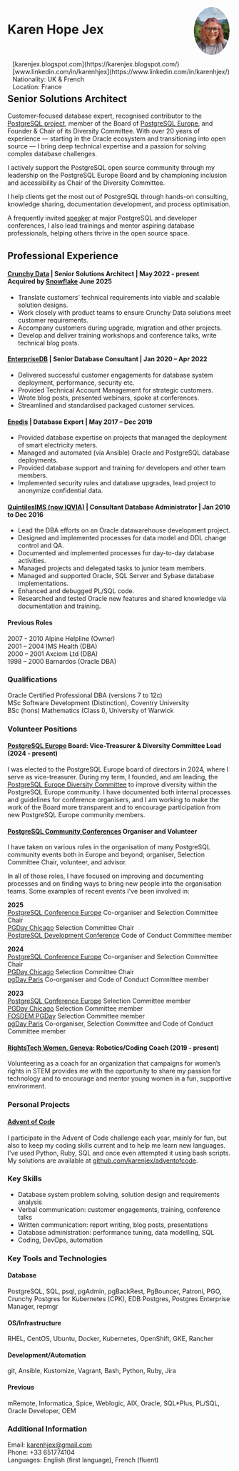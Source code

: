 <img style="float:right;border-radius:50%;width:80px;padding:6px" src="profile_pic.jpg" />

<span style="float:right;padding:6px"> 
  [karenjex.blogspot.com](https://karenjex.blogspot.com/)<br>
  [www.linkedin.com/in/karenhjex](https://www.linkedin.com/in/karenhjex/)<br> 
  Nationality: UK & French<br>
  Location: France
</span>

# Karen Hope Jex
## Senior Solutions Architect

Customer-focused database expert, recognised contributor to the [PostgreSQL project](https://www.postgresql.org/community/contributors/), member of the Board of [PostgreSQL Europe](https://www.postgresql.eu/), and Founder & Chair of its Diversity Committee.
With over 20 years of experience — starting in the Oracle ecosystem and transitioning into open source — I bring deep technical expertise and a passion for solving complex database challenges.

I actively support the PostgreSQL open source community through my leadership on the PostgreSQL Europe Board and by championing inclusion and accessibility as Chair of the Diversity Committee. 

I help clients get the most out of PostgreSQL through hands-on consulting, knowledge sharing, documentation development, and process optimisation.

A frequently invited [speaker](https://www.youtube.com/playlist?list=PL0IpRBoeAG2MrhwrFbDcu7W2LK9QN8dbE) at major PostgreSQL and developer conferences, I also lead trainings and mentor aspiring database professionals, helping others thrive in the open source space.

## Professional Experience

#### [Crunchy Data](https://www.crunchydata.com/) | Senior Solutions Architect | May 2022 - present<br>Acquired by [Snowflake](https://www.snowflake.com/) June 2025

* Translate customers’ technical requirements into viable and scalable solution designs.
* Work closely with product teams to ensure Crunchy Data solutions meet customer requirements. 
* Accompany customers during upgrade, migration and other projects.
* Develop and deliver training workshops and conference talks, write technical blog posts.

#### [EnterpriseDB](https://www.enterprisedb.com/) | Senior Database Consultant | Jan 2020 – Apr 2022

* Delivered successful customer engagements for database system deployment, performance, security etc.
* Provided Technical Account Management for strategic customers.
* Wrote blog posts, presented webinars, spoke at conferences.
* Streamlined and standardised packaged customer services.

#### [Enedis](https://www.enedis.fr/) | Database Expert | May 2017 – Dec 2019	

* Provided database expertise on projects that managed the deployment of smart electricity meters.
* Managed and automated (via Ansible) Oracle and PostgreSQL database deployments.
* Provided database support and training for developers and other team members. 
* Implemented security rules and database upgrades, lead project to anonymize confidential data.

#### [QuintilesIMS (now IQVIA)](https://www.iqvia.com/) | Consultant Database Administrator | Jan 2010 to Dec 2016

* Lead the DBA efforts on an Oracle datawarehouse development project.
* Designed and implemented processes for data model and DDL change control and QA.
* Documented and implemented processes for day-to-day database activities.
* Managed projects and delegated tasks to junior team members.
* Managed and supported Oracle, SQL Server and Sybase database implementations.
* Enhanced and debugged PL/SQL code.
* Researched and tested Oracle new features and shared knowledge via documentation and training.

#### Previous Roles

2007 - 2010 Alpine Helpline (Owner)<br>
2001 – 2004 IMS Health (DBA)<br>
2000 – 2001 Axciom Ltd (DBA)<br>
1998 – 2000 Barnardos (Oracle DBA)<br>

### Qualifications

Oracle Certified Professional DBA (versions 7 to 12c)<br>
MSc Software Development (Distinction), Coventry University<br>
BSc (hons) Mathematics (Class I), University of Warwick<br>

### Volunteer Positions

#### [PostgreSQL Europe](https://www.postgresql.eu/) Board: Vice-Treasurer & Diversity Committee Lead (2024 - present)

I was elected to the PostgreSQL Europe board of directors in 2024, where I serve as vice-treasurer. During my term, I founded, and am leading, the [PostgreSQL Europe Diversity Committee](https://www.postgresql.eu/diversity/) to improve diversity within the PostgreSQL Europe community. I have documented both internal processes and guidelines for conference organisers, and I am working to make the work of the Board more transparent and to encourage participation from new PostgreSQL Europe community members.

#### [PostgreSQL Community Conferences](https://www.postgresql.org/about/policies/conferences/) Organiser and Volunteer

I have taken on various roles in the organisation of many PostgreSQL community events both in Europe and beyond; organiser, Selection Committee Chair, volunteer, and advisor.

In all of those roles, I have focused on improving and documenting processes and on finding ways to bring new people into the organisation teams. Some examples of recent events I've been involved in:

**2025**<br>
[PostgreSQL Conference Europe](https://2025.pgconf.eu) Co-organiser and Selection Committee Chair<br>
[PGDay Chicago](https://2025.pgdaychicago.org) Selection Committee Chair<br>
[PostgreSQL Development Conference](https://2025.pgconf.dev) Code of Conduct Committee member

**2024**<br>
[PostgreSQL Conference Europe](https://2024.pgconf.eu) Co-organiser and Selection Committee Chair<br>
[PGDay Chicago](https://2024.pgdaychicago.org) Selection Committee Chair<br>
[pgDay Paris](https://2024.pgday.paris) Co-organiser and Code of Conduct Committee member

**2023**<br>
[PostgreSQL Conference Europe](https://2023.pgconf.eu) Selection Committee member<br>
[PGDay Chicago](https://2023.pgdaychicago.org) Selection Committee member<br>
[FOSDEM PGDay](https://2023.fosdempgday.org) Selection Committee member<br>
[pgDay Paris](https://2023.pgday.paris) Co-organiser, Selection Committee and Code of Conduct Committee member

#### [RightsTech Women, Geneva](https://rightstech.org/): Robotics/Coding Coach (2019 - present)

Volunteering as a coach for an organization that campaigns for women’s rights in STEM provides me with the opportunity to share my passion for technology and to encourage and mentor young women in a fun, supportive environment.

### Personal Projects

#### [Advent of Code](https://adventofcode.com/)
I participate in the Advent of Code challenge each year, mainly for fun, but also to keep my coding skills current and to help me learn new languages. I've used Python, Ruby, SQL and once even attempted it using bash scripts. My solutions are available at [github.com/karenjex/adventofcode](https://github.com/karenjex/adventofcode).

### Key Skills

* Database system problem solving, solution design and requirements analysis
* Verbal communication: customer engagements, training, conference talks 
* Written communication:  report writing, blog posts, presentations
* Database administration: performance tuning, data modelling, SQL
* Coding, DevOps, automation

### Key Tools and Technologies

#### Database

PostgreSQL, SQL, psql, pgAdmin, pgBackRest, PgBouncer, Patroni, PGO, Crunchy Postgres for Kubernetes (CPK), EDB Postgres, Postgres Enterprise Manager, repmgr

#### OS/Infrastructure

RHEL, CentOS, Ubuntu, Docker, Kubernetes, OpenShift, GKE, Rancher

#### Development/Automation

git, Ansible, Kustomize, Vagrant, Bash, Python, Ruby, Jira 

#### Previous

mRemote, Informatica, Spice, Weblogic, AIX, Oracle, SQL*Plus, PL/SQL, Oracle Developer, OEM

### Additional Information

Email: karenhjex@gmail.com<br> 
Phone: +33 651774104<br> 
Languages: English (first language),	French (fluent)